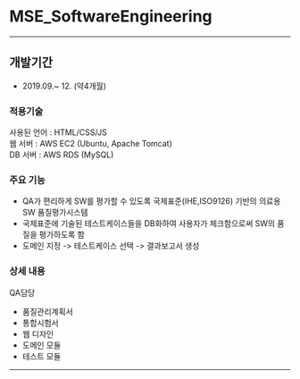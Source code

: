 # MSE_SoftwareEngineering 
---

## 개발기간
- 2019.09.~ 12. (약4개월)

### 적용기술
사용된 언어 : HTML/CSS/JS <br>
웹 서버 : AWS EC2 (Ubuntu, Apache Tomcat)<br>
DB 서버 : AWS RDS (MySQL)<br>

### 주요 기능
- QA가 편리하게 SW를 평가할 수 있도록 국제표준(IHE,ISO9126) 기반의 의료용 SW 품질평가시스템<br>
- 국제표준에 기술된 테스트케이스들을 DB화하여 사용자가 체크함으로써 SW의 품질을 평가하도록 함<br>
- 도메인 지정 -> 테스트케이스 선택 -> 결과보고서 생성

### 상세 내용
QA담당
- 품질관리계획서
- 통합시험서
- 웹 디자인
- 도메인 모듈
- 테스트 모듈

---
